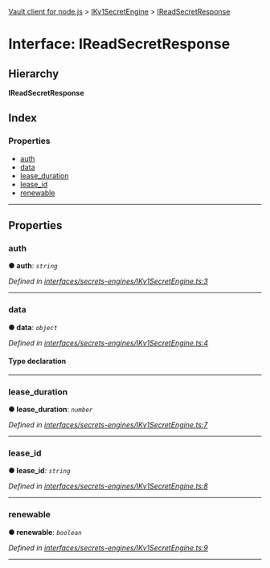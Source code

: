 [Vault client for node.js](../README.md) > [IKv1SecretEngine](../modules/ikv1secretengine.md) > [IReadSecretResponse](../interfaces/ikv1secretengine.ireadsecretresponse.md)

# Interface: IReadSecretResponse

## Hierarchy

**IReadSecretResponse**

## Index

### Properties

* [auth](ikv1secretengine.ireadsecretresponse.md#auth)
* [data](ikv1secretengine.ireadsecretresponse.md#data)
* [lease_duration](ikv1secretengine.ireadsecretresponse.md#lease_duration)
* [lease_id](ikv1secretengine.ireadsecretresponse.md#lease_id)
* [renewable](ikv1secretengine.ireadsecretresponse.md#renewable)

---

## Properties

<a id="auth"></a>

###  auth

**● auth**: *`string`*

*Defined in [interfaces/secrets-engines/IKv1SecretEngine.ts:3](https://github.com/theogravity/vault-client/blob/e1877fc/src/interfaces/secrets-engines/IKv1SecretEngine.ts#L3)*

___
<a id="data"></a>

###  data

**● data**: *`object`*

*Defined in [interfaces/secrets-engines/IKv1SecretEngine.ts:4](https://github.com/theogravity/vault-client/blob/e1877fc/src/interfaces/secrets-engines/IKv1SecretEngine.ts#L4)*

#### Type declaration

[key: `string`]: `any`

___
<a id="lease_duration"></a>

###  lease_duration

**● lease_duration**: *`number`*

*Defined in [interfaces/secrets-engines/IKv1SecretEngine.ts:7](https://github.com/theogravity/vault-client/blob/e1877fc/src/interfaces/secrets-engines/IKv1SecretEngine.ts#L7)*

___
<a id="lease_id"></a>

###  lease_id

**● lease_id**: *`string`*

*Defined in [interfaces/secrets-engines/IKv1SecretEngine.ts:8](https://github.com/theogravity/vault-client/blob/e1877fc/src/interfaces/secrets-engines/IKv1SecretEngine.ts#L8)*

___
<a id="renewable"></a>

###  renewable

**● renewable**: *`boolean`*

*Defined in [interfaces/secrets-engines/IKv1SecretEngine.ts:9](https://github.com/theogravity/vault-client/blob/e1877fc/src/interfaces/secrets-engines/IKv1SecretEngine.ts#L9)*

___

